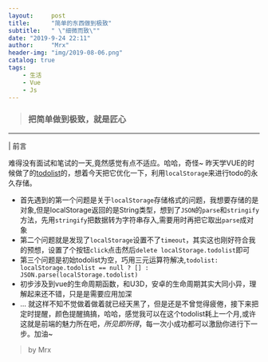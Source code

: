 ```yaml
---
layout:     post
title:      "简单的东西做到极致"
subtitle:   " \"细微而致\""
date: "2019-9-24 22:11"
author:     "Mrx"
header-img: "img/2019-08-06.png"
catalog: true
tags:
    - 生活
    - Vue
    - Js
---
```


>### 把简单做到极致，就是匠心
----
 | 前言

  难得没有面试和笔试的一天,竟然感觉有点不适应。哈哈，奇怪~
  昨天学VUE的时候做了的[todolist](http://dengtingting.top:8001/todolist.html)的，想着今天把它优化一下，利用`localStorage`来进行todo的永久存储。
  + 首先遇到的第一个问题是关于`localStorage`存储格式的问题，我想要存储的是对象,但是localStorage返回的是String类型，想到了`JSON`的`parse`和`stringify`方法，先用`stringify`把数据转为字符串存入,需要用时再把它取出`parse`成对象
  + 第二个问题就是发现了`localStorage`设置不了`timeout`，其实这也刚好符合我的预想，设置了个按钮`click`点击然后`delete localStorage.todolist`即可
  + 第三个问题是初始todolist为空，巧用三元运算符解决,`todolist: localStorage.todolist == null ? [] : JSON.parse(localStorage.todolist)`
  + 初步涉及到vue的生命周期函数，和U3D，安卓的生命周期其实大同小异，理解起来还不错，只是是需要应用加深
  + ...
  就这样不知不觉做着做着就已经天黑了，但是还是不曾觉得疲倦，接下来把定时提醒，颜色提醒搞搞，哈哈，感觉我可以在这个todolist耗上一个月,或许这就是前端的魅力所在吧，*所见即所得*，每一次小成功都可以激励你进行下一步。加油~

  >by Mrx
